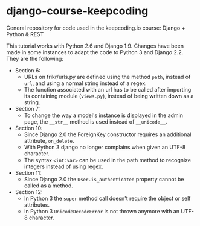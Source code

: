 # django-course-keepcoding
General repository for code used in the keepcoding.io course: Django + Python &amp; REST

This tutorial works with Python 2.6 and Django 1.9. Changes have been made in some instances to adapt the code to Python 3 and Django 2.2. They are the following:

- Section 6:
  - URLs on frikr/urls.py are defined using the method `path`, instead of `url`, and using a normal string instead of a regex. 
  - The function associated with an url has to be called after importing its containing module (`views.py`), instead of being written down as a string.
- Section 7:
  - To change the way a model's instance is displayed in the admin page, the `__str__` method is used instead of `__unicode__`.
- Section 10:
  - Since Django 2.0 the ForeignKey constructor requires an additional attribute, `on_delete`.
  - With Python 3 django no longer complains when given an UTF-8 character.
  - The syntax `<int:var>` can be used in the path method to recognize integers instead of using regex.
- Section 11:
  - Since Django 2.0 the `User.is_authenticated` property cannot be called as a method.
- Section 12:
  - In Python 3 the `super` method call doesn't require the object or self attributes.
  - In Python 3 `UnicodeDecodeError` is not thrown anymore with an UTF-8 character.